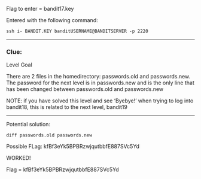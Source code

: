 Flag to enter = bandit17.key 

Entered with the following command: 

`ssh i- BANDIT.KEY banditUSERNAME@BANDITSERVER -p 2220` 

* * * * 

### Clue: 

Level Goal

There are 2 files in the homedirectory: passwords.old and passwords.new. The password for the next level is in passwords.new and is the only line that has been changed between passwords.old and passwords.new

NOTE: if you have solved this level and see ‘Byebye!’ when trying to log into bandit18, this is related to the next level, bandit19


* * * * 

Potential solution: 

`diff passwords.old passwords.new`

Possible FLag: kfBf3eYk5BPBRzwjqutbbfE887SVc5Yd


WORKED! 

Flag = kfBf3eYk5BPBRzwjqutbbfE887SVc5Yd




